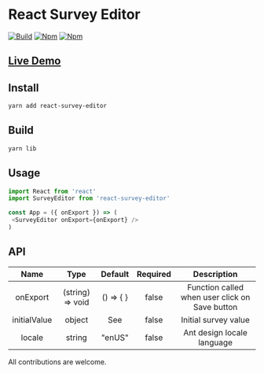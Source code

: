 # React Survey Editor

[![Build](https://travis-ci.org/exced/react-survey-editor.svg?branch=master)](https://travis-ci.org/exced/react-survey-editor)
[![Npm](https://img.shields.io/npm/v/react-survey-editor.png?style=flat-square)](https://www.npmjs.com/package/react-survey-editor)
[![Npm](https://img.shields.io/coveralls/exced/react-survey-editor/master.png?style=flat-square)](https://coveralls.io/github/exced/react-survey-editor)

## [Live Demo](https://exced.github.io/react-survey-editor)

## Install

```bash
yarn add react-survey-editor
```

## Build
```bash
yarn lib
```

## Usage

```javascript
import React from 'react'
import SurveyEditor from 'react-survey-editor'

const App = ({ onExport }) => (
 <SurveyEditor onExport={onExport} />
)
```

## API

|    Name     |       Type       |       Default       | Required | Description |
| :----------:| :-------------:  | :-----------------: | :----------:| :------------:|
| onExport    | (string) => void | () => { }           | false |Function called when user click on Save button
| initialValue| object           | See | false | Initial survey value  |
| locale | string  | "enUS" | false | Ant design locale language |


All contributions are welcome.